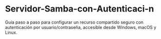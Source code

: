 # Servidor-Samba-con-Autenticaci-n
Guía paso a paso para configurar un recurso compartido seguro con autenticación por usuario/contraseña, accesible desde Windows, macOS y Linux.
